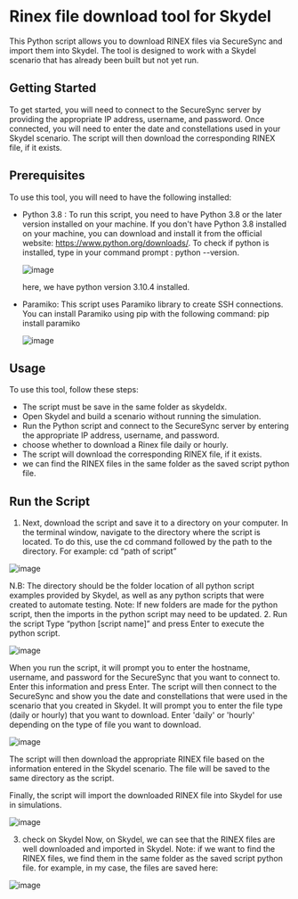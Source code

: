 # Rinex file download tool for Skydel
This Python script allows you to download RINEX files via SecureSync and import them into Skydel. 
The tool is designed to work with a Skydel scenario that has already been built but not yet run.

## Getting Started
To get started, you will need to connect to the SecureSync server by providing the appropriate IP address, username, and password. 
Once connected, you will need to enter the date and constellations used in your Skydel scenario. 
The script will then download the corresponding RINEX file, if it exists.

## Prerequisites

To use this tool, you will need to have the following installed:

- Python 3.8 : To run this script, you need to have Python 3.8 or the later version installed on your machine. 
  If you don't have Python 3.8 installed on your machine, you can download and install it from the official website: https://www.python.org/downloads/.
  To check if python is installed, type in your command prompt : python --version.
  
  ![image](https://github.com/learn-safran-navigation-timing/skydel-tools/assets/77835495/0cbede78-fdfe-419d-b430-734926a9ce9e)
  
  here, we have python version 3.10.4 installed. 

- Paramiko: This script uses Paramiko library to create SSH connections. You can install Paramiko using pip with the following command:
  pip install paramiko
  
  ![image](https://github.com/learn-safran-navigation-timing/skydel-tools/assets/77835495/fa96414d-38c8-4c6b-8ccb-c0053945bdda)



## Usage

To use this tool, follow these steps:

- The script must be save in the same folder as skydeldx.
- Open Skydel and build a scenario without running the simulation.
- Run the Python script and connect to the SecureSync server by entering the appropriate IP address, username, and password.
- choose whether to download a Rinex file daily or hourly.
- The script will download the corresponding RINEX file, if it exists.
- we can find the RINEX files in the same folder as the saved script python file.

## Run the Script 
1. Next, download the script and save it to a directory on your computer. In the terminal window, navigate to the directory where the script is located. To do this, use the cd command followed by the path to the directory. For example:
cd “path of script”

![image](https://github.com/learn-safran-navigation-timing/skydel-tools/assets/77835495/d86c0a0e-5276-480e-a2ee-b1973c8a5718)

N.B: The directory should be the folder location of all python script examples provided by Skydel, as well as any python scripts that were created to automate testing.
Note: If new folders are made for the python script, then the imports in the python script may need to be updated. 
2. Run the script
Type “python [script name]” and press Enter to execute the python script.

![image](https://github.com/learn-safran-navigation-timing/skydel-tools/assets/77835495/c928305f-8523-499e-b53b-df0e95ab7899)

When you run the script, it will prompt you to enter the hostname, username, and password for the SecureSync that you want to connect to. Enter this information and press Enter.
The script will then connect to the SecureSync and show you the date and constellations that were used in the scenario that you created in Skydel. It will prompt you to enter the file type (daily or hourly) that you want to download. Enter 'daily' or 'hourly' depending on the type of file you want to download.

![image](https://github.com/learn-safran-navigation-timing/skydel-tools/assets/77835495/d5776129-114f-4b6d-b1da-79816442614d)

The script will then download the appropriate RINEX file based on the information entered in the Skydel scenario. The file will be saved to the same directory as the script.

Finally, the script will import the downloaded RINEX file into Skydel for use in simulations.

![image](https://github.com/learn-safran-navigation-timing/skydel-tools/assets/77835495/3c18cc06-b2de-41bf-9963-7273005be8e8)

3. check on Skydel
Now, on Skydel, we can see that the RINEX files are well downloaded and imported in Skydel.
Note: if we want to find the RINEX files, we find them in the same folder as the saved script python file. for example, in my case, the files are saved here:

![image](https://github.com/learn-safran-navigation-timing/skydel-tools/assets/77835495/b2eac8d1-1e19-49f4-8ac3-9bac2c0cd3e9)








